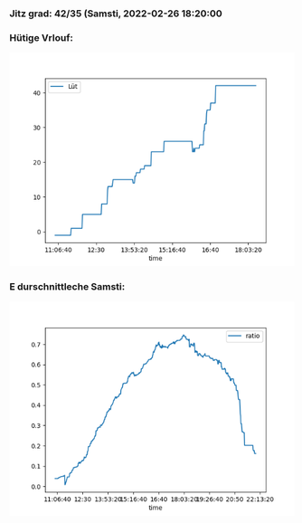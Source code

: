 ### Jitz grad: 42/35 (Samsti, 2022-02-26 18:20:00

### Hütige Vrlouf:
![Graph](Today.png)

### E durschnittleche Samsti:
![Graph](Samsti.png)